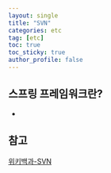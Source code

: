 ```yaml
---
layout: single
title: "SVN"
categories: etc
tag: [etc]
toc: true
toc_sticky: true
author_profile: false
---
```

## 스프링 프레임워크란?

* 



## 참고

<a href="https://ko.wikipedia.org/wiki/CVS" target="_blank">위키백과-SVN</a>

